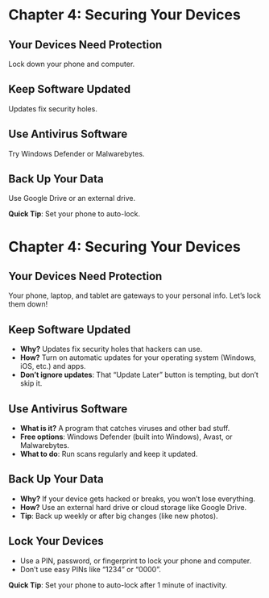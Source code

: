 # Chapter 4: Securing Your Devices

## Your Devices Need Protection
Lock down your phone and computer.

## Keep Software Updated
Updates fix security holes.

## Use Antivirus Software
Try Windows Defender or Malwarebytes.

## Back Up Your Data
Use Google Drive or an external drive.

**Quick Tip**: Set your phone to auto-lock.

# Chapter 4: Securing Your Devices

## Your Devices Need Protection
Your phone, laptop, and tablet are gateways to your personal info. Let’s lock them down!

## Keep Software Updated
- **Why?** Updates fix security holes that hackers can use.
- **How?** Turn on automatic updates for your operating system (Windows, iOS, etc.) and apps.
- **Don’t ignore updates**: That “Update Later” button is tempting, but don’t skip it.

## Use Antivirus Software
- **What is it?** A program that catches viruses and other bad stuff.
- **Free options**: Windows Defender (built into Windows), Avast, or Malwarebytes.
- **What to do**: Run scans regularly and keep it updated.

## Back Up Your Data
- **Why?** If your device gets hacked or breaks, you won’t lose everything.
- **How?** Use an external hard drive or cloud storage like Google Drive.
- **Tip**: Back up weekly or after big changes (like new photos).

## Lock Your Devices
- Use a PIN, password, or fingerprint to lock your phone and computer.
- Don’t use easy PINs like “1234” or “0000”.

**Quick Tip**: Set your phone to auto-lock after 1 minute of inactivity.